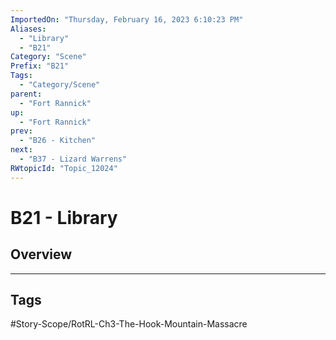 ```yaml
---
ImportedOn: "Thursday, February 16, 2023 6:10:23 PM"
Aliases:
  - "Library"
  - "B21"
Category: "Scene"
Prefix: "B21"
Tags:
  - "Category/Scene"
parent:
  - "Fort Rannick"
up:
  - "Fort Rannick"
prev:
  - "B26 - Kitchen"
next:
  - "B37 - Lizard Warrens"
RWtopicId: "Topic_12024"
---
```

# B21 - Library
## Overview

---
## Tags
#Story-Scope/RotRL-Ch3-The-Hook-Mountain-Massacre

